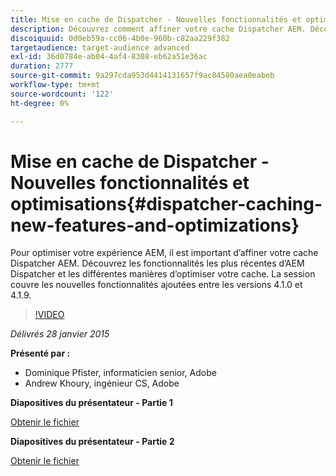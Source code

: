 ```yaml
---
title: Mise en cache de Dispatcher - Nouvelles fonctionnalités et optimisations
description: Découvrez comment affiner votre cache Dispatcher AEM. Découvrez les fonctionnalités les plus récentes d’AEM Dispatcher et les différentes manières d’optimiser votre cache. La session couvre les nouvelles fonctionnalités ajoutées entre les versions 4.1.0 et 4.1.9.
discoiquuid: 0d0eb59a-cc06-4b0e-960b-c82aa229f382
targetaudience: target-audience advanced
exl-id: 36d0784e-ab04-4af4-8308-eb62a51e36ac
duration: 2777
source-git-commit: 9a297cda953d4414131657f9ac84580aea0eabeb
workflow-type: tm+mt
source-wordcount: '122'
ht-degree: 0%

---
```


# Mise en cache de Dispatcher - Nouvelles fonctionnalités et optimisations{#dispatcher-caching-new-features-and-optimizations}

Pour optimiser votre expérience AEM, il est important d’affiner votre cache Dispatcher AEM. Découvrez les fonctionnalités les plus récentes d’AEM Dispatcher et les différentes manières d’optimiser votre cache. La session couvre les nouvelles fonctionnalités ajoutées entre les versions 4.1.0 et 4.1.9.

>[!VIDEO](https://video.tv.adobe.com/v/19378/?quality=9)

*Délivrés 28 janvier 2015*

**Présenté par :**

* Dominique Pfister, informaticien senior, Adobe
* Andrew Khoury, ingénieur CS, Adobe

**Diapositives du présentateur - Partie 1**

[Obtenir le fichier](assets/aemgems-dispatcher-caching-part1-jan-28-2015.pdf)

**Diapositives du présentateur - Partie 2**

[Obtenir le fichier](assets/aemgems-dispatcher-caching-part2-jan-28-2015.pdf)
<!--
[Get back to the Overview](https://helpx.adobe.com/fr/experience-manager/kt/eseminars/gems/aem-index.html)
-->

